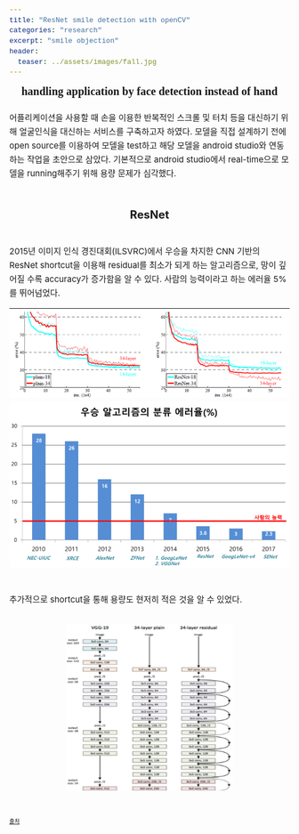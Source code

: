 ```yaml
---
title: "ResNet smile detection with openCV"
categories: "research"
excerpt: "smile objection"
header:
  teaser: ../assets/images/fall.jpg
---
```

<style>
code {
  font-family: Consolas,"courier new";
  padding: 2px;
  font-size: 90%;
}
</style>

<div style = "font-size: 20px; line-heignt:2em; font-family: fantasy;">
<center><strong>handling application by face detection instead of hand</strong></center><br>
</div>

<div style = "font-size: 15px; line-height: 25px;">
어플리케이션을 사용할 때 손을 이용한 반복적인 스크롤 및 터치 등을 대신하기 위해 얼굴인식을 대신하는 서비스를 구축하고자 하였다. 
모델을 직접 설계하기 전에 open source를 이용하여 모델을 test하고 해당 모델을 android studio와 연동하는 작업을 초안으로 삼았다. 
기본적으로 android studio에서 real-time으로 모델을 running해주기 위해 용량 문제가 심각했다.  
<br><br><br>
</div>

<div style = "font-size: 20px; line-height: 25px;">
  <center><strong>ResNet</strong></center><br>

<p style = "text-align: left; font-size: 15px">
2015년 이미지 인식 경진대회(ILSVRC)에서 우승을 차지한 CNN 기반의 ResNet
shortcut을 이용해 residual를 최소가 되게 하는 알고리즘으로, 망이 깊어질 수록 accuracy가 증가함을 알 수 있다.
사람의 능력이라고 하는 에러율 5%를 뛰어넘었다. 
</p>
  <img src = "\assets\images\resnet_accuracy.png" border="0">
  <img src = "\assets\images\error_rate.png" border="0">
  <br><br>
</div>

<p style = "text-align: left; font-size: 15px">
추가적으로 shortcut을 통해 용량도 현저히 적은 것을 알 수 있었다. 
<br><br>
<center><img src = "\assets\images\shortcut.png" border="0" width="300" height="300"></center>
<br><br><p style = "font-size: 10px;"><a href = "https://bskyvision.com/644">출처</a></p><br>
</p>
